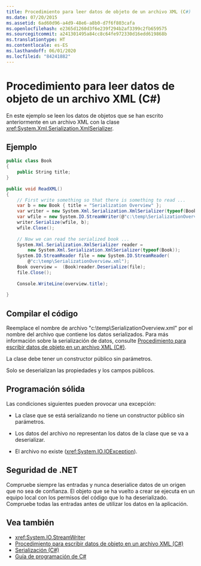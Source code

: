```yaml
---
title: Procedimiento para leer datos de objeto de un archivo XML (C#)
ms.date: 07/20/2015
ms.assetid: 6ad60d96-a4d9-48e6-a8b0-d7f6f803cafa
ms.openlocfilehash: e2365d1260d3f6e239f294b2af3399c2fb659575
ms.sourcegitcommit: a241301495a84cc8c64fe972330d16edd619868b
ms.translationtype: HT
ms.contentlocale: es-ES
ms.lasthandoff: 06/01/2020
ms.locfileid: "84241882"
---
```

# <a name="how-to-read-object-data-from-an-xml-file-c"></a>Procedimiento para leer datos de objeto de un archivo XML (C#)
En este ejemplo se leen los datos de objetos que se han escrito anteriormente en un archivo XML con la clase <xref:System.Xml.Serialization.XmlSerializer>.  
  
## <a name="example"></a>Ejemplo  
  
```csharp  
public class Book  
{  
    public String title;  
}
  
public void ReadXML()  
{  
    // First write something so that there is something to read ...  
    var b = new Book { title = "Serialization Overview" };  
    var writer = new System.Xml.Serialization.XmlSerializer(typeof(Book));  
    var wfile = new System.IO.StreamWriter(@"c:\temp\SerializationOverview.xml");  
    writer.Serialize(wfile, b);  
    wfile.Close();  
  
    // Now we can read the serialized book ...  
    System.Xml.Serialization.XmlSerializer reader =
        new System.Xml.Serialization.XmlSerializer(typeof(Book));  
    System.IO.StreamReader file = new System.IO.StreamReader(  
        @"c:\temp\SerializationOverview.xml");  
    Book overview =  (Book)reader.Deserialize(file);  
    file.Close();  
  
    Console.WriteLine(overview.title);  
  
}  
```  
  
## <a name="compiling-the-code"></a>Compilar el código  
Reemplace el nombre de archivo "c:\temp\SerializationOverview.xml" por el nombre del archivo que contiene los datos serializados. Para más información sobre la serialización de datos, consulte [Procedimiento para escribir datos de objeto en un archivo XML (C#)](./how-to-write-object-data-to-an-xml-file.md).
  
 La clase debe tener un constructor público sin parámetros.  
  
 Solo se deserializan las propiedades y los campos públicos.  
  
## <a name="robust-programming"></a>Programación sólida  
 Las condiciones siguientes pueden provocar una excepción:  
  
- La clase que se está serializando no tiene un constructor público sin parámetros.  
  
- Los datos del archivo no representan los datos de la clase que se va a deserializar.  
  
- El archivo no existe (<xref:System.IO.IOException>).  
  
## <a name="net-security"></a>Seguridad de .NET  
 Compruebe siempre las entradas y nunca deserialice datos de un origen que no sea de confianza. El objeto que se ha vuelto a crear se ejecuta en un equipo local con los permisos del código que lo ha deserializado. Compruebe todas las entradas antes de utilizar los datos en la aplicación.  
  
## <a name="see-also"></a>Vea también

- <xref:System.IO.StreamWriter>
- [Procedimiento para escribir datos de objeto en un archivo XML (C#)](./how-to-write-object-data-to-an-xml-file.md)
- [Serialización (C#)](./index.md)
- [Guía de programación de C#](../../index.md)
